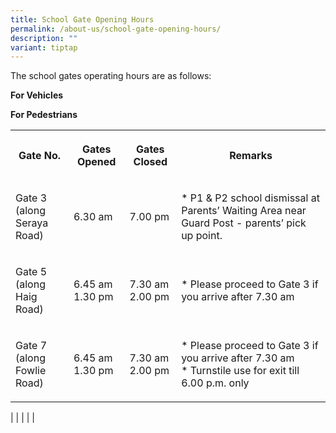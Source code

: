 ```yaml
---
title: School Gate Opening Hours
permalink: /about-us/school-gate-opening-hours/
description: ""
variant: tiptap
---
```

<p>The school gates operating hours are as follows:</p>
<p><strong>For Vehicles</strong>
</p>
<p><strong>For Pedestrians</strong>
</p>
<table style="minWidth: 100px">
<colgroup>
<col>
<col>
<col>
<col>
</colgroup>
<tbody>
<tr>
<th rowspan="1" colspan="1">
<p><strong>Gate No.</strong>
</p>
</th>
<th rowspan="1" colspan="1">
<p><strong>Gates Opened</strong>
</p>
</th>
<th rowspan="1" colspan="1">
<p><strong>Gates Closed</strong>
</p>
</th>
<th rowspan="1" colspan="1">
<p><strong>Remarks</strong>
</p>
</th>
</tr>
<tr>
<td rowspan="1" colspan="1">
<p>Gate 3
<br>(along Seraya Road)</p>
</td>
<td rowspan="1" colspan="1">
<p>6.30 am</p>
</td>
<td rowspan="1" colspan="1">
<p>7.00 pm</p>
</td>
<td rowspan="1" colspan="1">
<p>* P1 &amp; P2 school dismissal at Parents’ Waiting Area near Guard Post
- parents’ pick up point.</p>
</td>
</tr>
<tr>
<td rowspan="1" colspan="1">
<p>Gate 5
<br>(along Haig Road)</p>
</td>
<td rowspan="1" colspan="1">
<p>6.45 am
<br>1.30 pm</p>
</td>
<td rowspan="1" colspan="1">
<p>7.30 am
<br>2.00 pm</p>
</td>
<td rowspan="1" colspan="1">
<p>* Please proceed to Gate 3 if you arrive after 7.30 am</p>
</td>
</tr>
<tr>
<td rowspan="1" colspan="1">
<p>Gate 7
<br>(along Fowlie Road)</p>
</td>
<td rowspan="1" colspan="1">
<p>6.45 am
<br>1.30 pm</p>
</td>
<td rowspan="1" colspan="1">
<p>7.30 am
<br>2.00 pm</p>
</td>
<td rowspan="1" colspan="1">
<p>* Please proceed to Gate 3 if you arrive after 7.30 am
<br>* Turnstile use for exit till 6.00 p.m. only</p>
</td>
</tr>
</tbody>
</table>
<p>| | | | |</p>